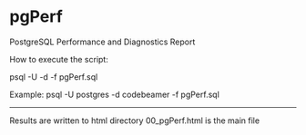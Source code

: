 # pgPerf
 PostgreSQL Performance and Diagnostics Report

How to execute the script:

psql -U <userName> -d <databaseName> -f pgPerf.sql

Example:
psql -U postgres -d codebeamer -f pgPerf.sql

**********************************************************

Results are written to html directory
00_pgPerf.html is the main file
